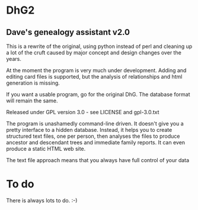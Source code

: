 # DhG2
## Dave's genealogy assistant v2.0

This is a rewrite of the original, using python instead of perl and cleaning up a lot of the
cruft caused by major concept and design changes over the years.

At the moment the program is very much under development. Adding and editing card files is supported,
but the analysis of relationships and html generation is missing.

If you want a usable program, go for the original DhG. The database format will remain the same.

Released under GPL version 3.0 - see LICENSE and gpl-3.0.txt

The program is unashamedly command-line driven. It doesn't give you a pretty interface to a hidden database.
Instead, it helps you to create structured text files, one per person, then analyses the files to produce ancestor
and descendant trees and immediate family reports. It can even produce a static HTML web site.

The text file approach means that you always have full control of your data

# To do

There is always lots to do. :-)
